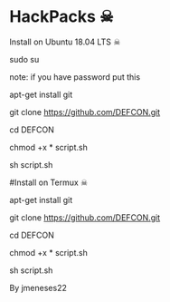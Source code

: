 # HackPacks ☠

Install on Ubuntu 18.04 LTS ☠

sudo su

note: if you have password put this 

apt-get install git

git clone https://github.com/DEFCON.git

cd DEFCON

chmod +x * script.sh

sh script.sh


#Install on Termux ☠

apt-get install git

git clone https://github.com/DEFCON.git

cd DEFCON

chmod +x * script.sh

sh script.sh


By jmeneses22




